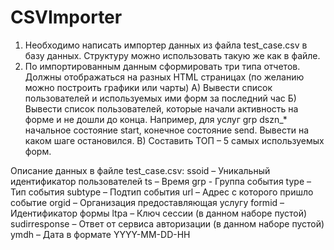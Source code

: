 # CSVImporter

1. Необходимо написать импортер данных из файла test_case.csv в базу данных. Структуру можно использовать такую же как в файле.
2. По импортированным данным сформировать три типа отчетов. Должны отображаться на разных HTML страницах (по желанию можно построить графики или чарты)
А) Вывести список пользователей и используемых ими форм за последний час
Б) Вывести список пользователей, которые начали активность на форме и не дошли до конца. Например, для услуг grp dszn_* начальное состояние start, конечное состояние send. Вывести на каком шаге остановился.
В) Составить ТОП – 5 самых используемых форм.

Описание данных в файле test_case.csv:
ssoid – Уникальный идентификатор пользователей
ts – Время
grp - Группа события
type – Тип события
subtype – Подтип события
url – Адрес с которого пришло событие
orgid – Организация предоставляющая услугу
formid – Идентификатор формы
ltpa – Ключ сессии (в данном наборе пустой)
sudirresponse – Ответ от сервиса авторизации (в данном наборе пустой)
ymdh – Дата в формате YYYY-MM-DD-HH
